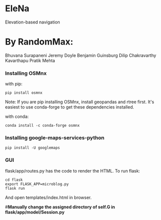 # EleNa
Elevation-based navigation

# By RandomMax:
Bhuvana Surapaneni
Jeremy Doyle
Benjamin Guinsburg
Dilip Chakravarthy Kavarthapu
Pratik Mehta

### Installing OSMnx
with pip:
```
pip install osmnx
```
Note: If you are pip installing OSMnx, install geopandas and rtree first. It's easiest to use conda-forge to get these dependencies installed.

with conda:
```
conda install -c conda-forge osmnx
```

### Installing google-maps-services-python
```
pip install -U googlemaps

```
### GUI
flask/app/routes.py has the code to render the HTML.
To run flask:
```
cd flask
export FLASK_APP=microblog.py
flask run
```
And open templates/index.html in browser.

#****Manually change the assigned directory of self.G in flask/app/model/Session.py****
